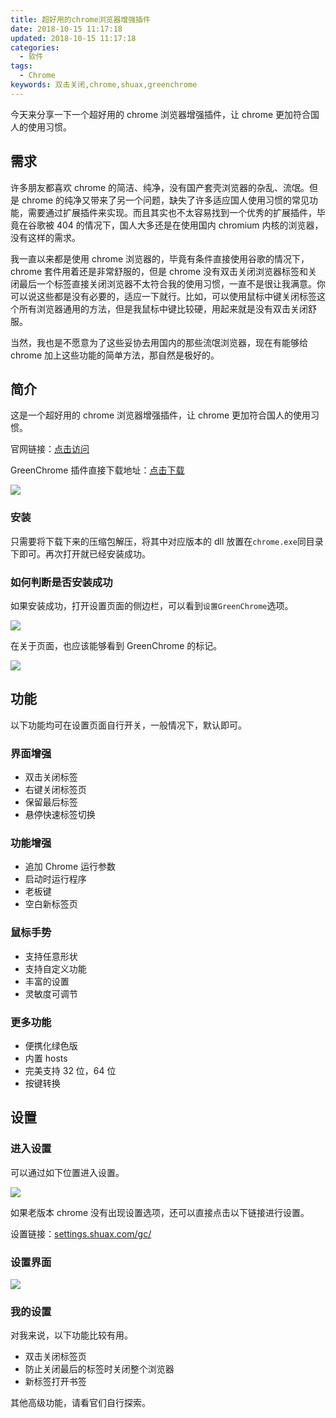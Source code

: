 ```yaml
---
title: 超好用的chrome浏览器增强插件
date: 2018-10-15 11:17:18
updated: 2018-10-15 11:17:18
categories:
  - 软件
tags:
  - Chrome
keywords: 双击关闭,chrome,shuax,greenchrome
---
```


今天来分享一下一个超好用的 chrome 浏览器增强插件，让 chrome 更加符合国人的使用习惯。

<!--more-->

## 需求

许多朋友都喜欢 chrome 的简洁、纯净，没有国产套壳浏览器的杂乱、流氓。但是 chrome 的纯净又带来了另一个问题，缺失了许多适应国人使用习惯的常见功能，需要通过扩展插件来实现。而且其实也不太容易找到一个优秀的扩展插件，毕竟在谷歌被 404 的情况下，国人大多还是在使用国内 chromium 内核的浏览器，没有这样的需求。

我一直以来都是使用 chrome 浏览器的，毕竟有条件直接使用谷歌的情况下，chrome 套件用着还是非常舒服的，但是 chrome 没有双击关闭浏览器标签和关闭最后一个标签直接关闭浏览器不太符合我的使用习惯，一直不是很让我满意。你可以说这些都是没有必要的，适应一下就行。比如，可以使用鼠标中键关闭标签这个所有浏览器通用的方法，但是我鼠标中键比较硬，用起来就是没有双击关闭舒服。

当然，我也是不愿意为了这些妥协去用国内的那些流氓浏览器，现在有能够给 chrome 加上这些功能的简单方法，那自然是极好的。

## 简介

这是一个超好用的 chrome 浏览器增强插件，让 chrome 更加符合国人的使用习惯。

官网链接：[点击访问](https://shuax.com/portfolio/greenchrome/)

GreenChrome 插件直接下载地址：[点击下载](https://shuax.com/gc)

![](https://img.iszy.xyz/20190318220055.png)

### 安装

只需要将下载下来的压缩包解压，将其中对应版本的 dll 放置在`chrome.exe`同目录下即可。再次打开就已经安装成功。

### 如何判断是否安装成功

如果安装成功，打开设置页面的侧边栏，可以看到`设置GreenChrome`选项。

![](https://img.iszy.xyz/20190318220120.png)

在关于页面，也应该能够看到 GreenChrome 的标记。

![](https://img.iszy.xyz/20190318220132.png)

## 功能

以下功能均可在设置页面自行开关，一般情况下，默认即可。

### 界面增强

- 双击关闭标签
- 右键关闭标签页
- 保留最后标签
- 悬停快速标签切换

### 功能增强

- 追加 Chrome 运行参数
- 启动时运行程序
- 老板键
- 空白新标签页

### 鼠标手势

- 支持任意形状
- 支持自定义功能
- 丰富的设置
- 灵敏度可调节

### 更多功能

- 便携化绿色版
- 内置 hosts
- 完美支持 32 位，64 位
- 按键转换

## 设置

### 进入设置

可以通过如下位置进入设置。

![](https://img.iszy.xyz/20190318220144.png)

如果老版本 chrome 没有出现设置选项，还可以直接点击以下链接进行设置。

设置链接：[settings.shuax.com/gc/](http://settings.shuax.com/gc/)

### 设置界面

![](https://img.iszy.xyz/20190318220157.png)

### 我的设置

对我来说，以下功能比较有用。

- 双击关闭标签页
- 防止关闭最后的标签时关闭整个浏览器
- 新标签打开书签

其他高级功能，请看官们自行探索。

